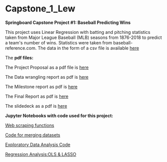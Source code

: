 # Capstone_1_Lew

**Springboard Capstone Project #1: Baseball Predicting Wins**

This project uses Linear Regression with batting and pitching statistics taken
from Major League Baseball (MLB) seasons from 1876-2018 to predict a team's number
of wins. Statistics were taken from baseball-reference.com. The data in the form
of a csv file is available [here ](https://github.com/swlew369/Capstone_1_Lew/blob/master/MLB_STATS_1876-2018_BP.csv)

The **pdf files:**

The Project Proposal as a pdf file is [here](https://github.com/swlew369/Capstone_1_Lew/blob/master/Proposal_FirstCapstoneProject_Lew.pdf)

The Data wrangling report as pdf is [here](https://github.com/swlew369/Capstone_1_Lew/blob/master/Capstone_1_Data_Wrangling_Lew.pdf)

The Milestone report as pdf is [here](https://github.com/swlew369/Capstone_1_Lew/blob/master/Cap-1-Milestone%20Report_Lew.pdf)

The Final Report as pdf is [here](https://github.com/swlew369/Capstone_1_Lew/blob/master/Cap_1_Baseball_Final_Report_Lew.pdf)

The slidedeck as a pdf is [here](https://github.com/swlew369/Capstone_1_Lew/blob/master/Cap1_MLB_Lew_slidedeck.pdf)

**Jupyter Notebooks with code used for this project:**

[Web scraping functions](https://github.com/swlew369/Capstone_1_Lew/blob/master/Cap1_BeautifulSoup_Scraper_Batting%26Pitching_Stats-Lew.ipynb)

[Code for merging datasets](https://github.com/swlew369/Capstone_1_Lew/blob/master/Cap1_Merge_Batting_Pitching_Stats1876_2018.ipynb)

[Exploratory Data Analysis Code](https://github.com/swlew369/Capstone_1_Lew/blob/master/Cap1_MLB_1876-2018-EDA_Lew.ipynb)

[Regression Analysis:OLS & LASSO](https://github.com/swlew369/Capstone_1_Lew/blob/master/Cap1_MLB_1876-2018-OLS_LASSO-Lew.ipynb)

